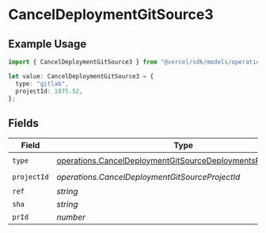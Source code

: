 # CancelDeploymentGitSource3

## Example Usage

```typescript
import { CancelDeploymentGitSource3 } from "@vercel/sdk/models/operations/canceldeployment.js";

let value: CancelDeploymentGitSource3 = {
  type: "gitlab",
  projectId: 1875.52,
};
```

## Fields

| Field                                                                                                                                      | Type                                                                                                                                       | Required                                                                                                                                   | Description                                                                                                                                |
| ------------------------------------------------------------------------------------------------------------------------------------------ | ------------------------------------------------------------------------------------------------------------------------------------------ | ------------------------------------------------------------------------------------------------------------------------------------------ | ------------------------------------------------------------------------------------------------------------------------------------------ |
| `type`                                                                                                                                     | [operations.CancelDeploymentGitSourceDeploymentsResponseType](../../models/operations/canceldeploymentgitsourcedeploymentsresponsetype.md) | :heavy_check_mark:                                                                                                                         | N/A                                                                                                                                        |
| `projectId`                                                                                                                                | *operations.CancelDeploymentGitSourceProjectId*                                                                                            | :heavy_check_mark:                                                                                                                         | N/A                                                                                                                                        |
| `ref`                                                                                                                                      | *string*                                                                                                                                   | :heavy_minus_sign:                                                                                                                         | N/A                                                                                                                                        |
| `sha`                                                                                                                                      | *string*                                                                                                                                   | :heavy_minus_sign:                                                                                                                         | N/A                                                                                                                                        |
| `prId`                                                                                                                                     | *number*                                                                                                                                   | :heavy_minus_sign:                                                                                                                         | N/A                                                                                                                                        |